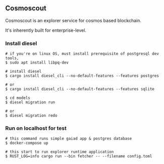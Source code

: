## Cosmoscout
Cosmoscout is an explorer service for cosmos based blockchain.

It's inherently built for enterprise-level.

### Install diesel
```shell
# if you're on linux OS, must install prerequisite of postgresql dev tools,
$ sudo apt install libpq-dev

# install diesel
$ cargo install diesel_cli --no-default-features --features postgres

# or 
$ cargo install diesel_cli --no-default-features --features sqlite

$ cd models
$ diesel migration run

# or
$ diesel migration redo
```

### Run on localhost for test
```shell
# this command runs simple gaiad app & postgres database
$ docker-compose up

# this start to run explorer runtime application
$ RUST_LOG=info cargo run --bin fetcher -- --filename config.toml
```